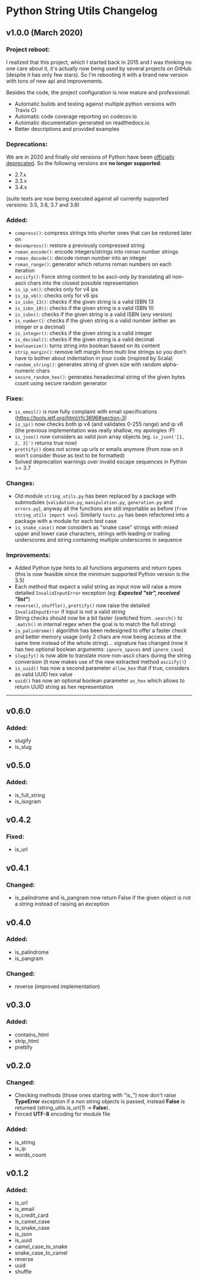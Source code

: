 # Python String Utils Changelog

## v1.0.0 (March 2020)

### Project reboot:

I realized that this project, which I started back in 2015 and I was thinking no one care about it, it's actually now
being used by several projects on GitHub (despite it has only few stars).
So I'm rebooting it with a brand new version with tons of new api and improvements.

Besides the code, the project configuration is now mature and professional: 
- Automatic builds and testing against multiple python versions with Travis CI
- Automatic code coverage reporting on codecov.io
- Automatic documentation generated on readthedocs.io
- Better descriptions and provided examples


### Deprecations:

We are in 2020 and finally old versions of Python have been 
[officially deprecated](https://www.python.org/doc/sunset-python-2/).
So the following versions are **no longer supported**:

- 2.7.x
- 3.3.x
- 3.4.x

(suite tests are now being executed against all currently supported versions: 3.5, 3.6, 3.7 and 3.8)

### Added:

- `compress()`: compress strings into shorter ones that can be restored later on
- `decompress()`: restore a previously compressed string
- `roman_encode()`: encode integers/strings into roman number strings
- `roman_decode()`: decode roman number into an integer
- `roman_range()`: generator which returns roman numbers on each iteration
- `asciify()`: Force string content to be ascii-only by translating all non-ascii chars into the closest possible
 representation 
- `is_ip_v4()`: checks only for v4 ips
- `is_ip_v6()`: checks only for v6 ips
- `is_isbn_13()`: checks if the given string is a valid ISBN 13
- `is_isbn_10()`: checks if the given string is a valid ISBN 10
- `is_isbn()`: checks if the given string is a valid ISBN (any version)
- `is_number()`: checks if the given string is a valid number (either an integer or a decimal)
- `is_integer()`: checks if the given string is a valid integer
- `is_decimal()`: checks if the given string is a valid decimal
- `booleanize()`: turns string into boolean based on its content
- `strip_margin()`: remove left margin from multi line strings so you don't have to bother about indentation 
in your code (inspired by Scala)
- `random_string()`: generates string of given size with random alpha-numeric chars
- `secure_random_hex()`: generates hexadecimal string of the given bytes count using secure random generator

### Fixes:

- `is_email()` is now fully complaint with email specifications (https://tools.ietf.org/html/rfc3696#section-3)
- `is_ip()` now checks both ip v4 (and validates 0-255 range) and ip v6 
(the previous implementation was really shallow, my apologies :P)
- `is_json()` now considers as valid json array objects (eg. `is_json('[1, 2, 3]')` returns true now)
- `prettify()` does not screw up urls or emails anymore (from now on it won't consider those as text to be formatted)
- Solved deprecation warnings over invalid escape sequences in Python >= 3.7 

### Changes:

- Old module `string_utils.py` has been replaced by a package with submodules (`validation.py`, `manipulation.py`, 
`generation.py` and `errors.py`), anyway all the functions are still 
importable as before (`from string_utils import xxx`). Similarly `tests.py` has been refactored into a package 
with a module for each test case
- `is_snake_case()` now considers as "snake case" strings with mixed upper and lower case characters, strings with 
leading or trailing underscores and string containing multiple underscores in sequence

### Improvements:

- Added Python type hints to all functions arguments and return types 
(this is now feasible since the minimum supported Python version is the 3.5)
- Each method that expect a valid string as input now will raise a more detailed `InvalidInputError` exception 
(eg: ***Expected "str", received "list"***)
- `reverse()`, `shuffle()`, `prettify()` now raise the detailed `InvalidInputError` if input is not a valid string
- String checks should now be a bit faster (switched from `.search()` to `.match()` in internal regex when the goal 
is to match the full string)
- `is_palindrome()` algorithm has been redesigned to offer a faster check and better memory usage 
(only 2 chars are now being access at the same time instead of the whole string)... 
signature has changed (now it has two optional boolean arguments: `ignore_spaces` and `ignore_case`)
- `slugify()` is now able to translate more non-ascii chars during the string conversion 
(it now makes use of the new extracted method `asciify()`)
- `is_uuid()` has now a second parameter `allow_hex` that if true, considers as valid UUID hex value
- `uuid()` has now an optional boolean parameter `as_hex` which allows to return UUID string as hex representation

---



## v0.6.0

### Added:

- slugify
- is_slug

## v0.5.0

### Added:

- is_full_string
- is_isogram

## v0.4.2

### Fixed:

- is_url

## v0.4.1

### Changed:

- is_palindrome and is_pangram now return False if the given object is not a string instead of raising an exception

## v0.4.0

### Added:

- is_palindrome
- is_pangram

### Changed:

- reverse (improved implementation)

## v0.3.0

### Added:

- contains_html
- strip_html
- prettify


## v0.2.0

### Changed:

- Checking methods (those ones starting with "is_") now don't raise **TypeError** exception
if a non string objects is passed, instead **False** is returned (string_utils.is_url(1) -> **False**).
- Forced **UTF-8** encoding for module file 

### Added:

- is_string
- is_ip
- words_count


## v0.1.2

### Added:

- is_url
- is_email
- is_credit_card
- is_camel_case
- is_snake_case
- is_json
- is_uuid
- camel_case_to_snake
- snake_case_to_camel
- reverse
- uuid
- shuffle
